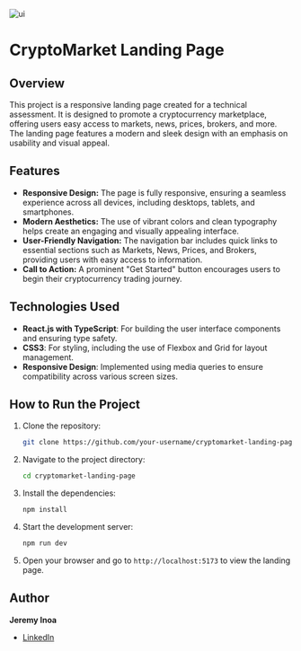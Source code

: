 ![ui](https://github.com/user-attachments/assets/96544d97-582a-4329-80ad-d777e63aba72)

# CryptoMarket Landing Page

## Overview

This project is a responsive landing page created for a technical assessment. It is designed to promote a cryptocurrency marketplace, offering users easy access to markets, news, prices, brokers, and more. The landing page features a modern and sleek design with an emphasis on usability and visual appeal.

## Features

- **Responsive Design:** The page is fully responsive, ensuring a seamless experience across all devices, including desktops, tablets, and smartphones.
- **Modern Aesthetics:** The use of vibrant colors and clean typography helps create an engaging and visually appealing interface.
- **User-Friendly Navigation:** The navigation bar includes quick links to essential sections such as Markets, News, Prices, and Brokers, providing users with easy access to information.
- **Call to Action:** A prominent "Get Started" button encourages users to begin their cryptocurrency trading journey.

## Technologies Used

- **React.js with TypeScript**: For building the user interface components and ensuring type safety.
- **CSS3**: For styling, including the use of Flexbox and Grid for layout management.
- **Responsive Design**: Implemented using media queries to ensure compatibility across various screen sizes.

## How to Run the Project

1. Clone the repository:
   ```bash
   git clone https://github.com/your-username/cryptomarket-landing-page.git
   ```
2. Navigate to the project directory:
   ```bash
   cd cryptomarket-landing-page
   ```
3. Install the dependencies:
   ```bash
   npm install
   ```
4. Start the development server:
   ```bash
   npm run dev
   ```
5. Open your browser and go to `http://localhost:5173` to view the landing page.

## Author

**Jeremy Inoa**  
- [LinkedIn]([https://www.linkedin.com/](https://www.linkedin.com/in/jeremyinoafortuna/))  

